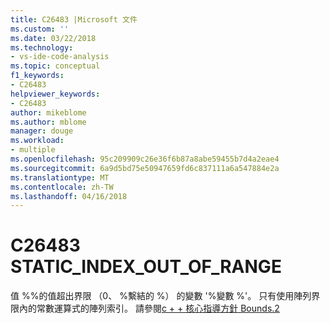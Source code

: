 ```yaml
---
title: C26483 |Microsoft 文件
ms.custom: ''
ms.date: 03/22/2018
ms.technology:
- vs-ide-code-analysis
ms.topic: conceptual
f1_keywords:
- C26483
helpviewer_keywords:
- C26483
author: mikeblome
ms.author: mblome
manager: douge
ms.workload:
- multiple
ms.openlocfilehash: 95c209909c26e36f6b87a8abe59455b7d4a2eae4
ms.sourcegitcommit: 6a9d5bd75e50947659fd6c837111a6a547884e2a
ms.translationtype: MT
ms.contentlocale: zh-TW
ms.lasthandoff: 04/16/2018
---
```

# <a name="c26483-staticindexoutofrange"></a>C26483 STATIC_INDEX_OUT_OF_RANGE

值 %%的值超出界限 （0、 %繫結的 %） 的變數 '%變數 %'。 只有使用陣列界限內的常數運算式的陣列索引。 請參閱[c + + 核心指導方針 Bounds.2](https://github.com/isocpp/CppCoreGuidelines/blob/master/CppCoreGuidelines.md#SS-bounds)
